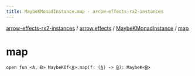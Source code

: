```yaml
---
title: MaybeKMonadInstance.map - arrow-effects-rx2-instances
---
```


[arrow-effects-rx2-instances](../../index.html) / [arrow.effects](../index.html) / [MaybeKMonadInstance](index.html) / [map](./map.html)

# map

`open fun <A, B> MaybeKOf<`[`A`](map.html#A)`>.map(f: (`[`A`](map.html#A)`) -> `[`B`](map.html#B)`): MaybeK<`[`B`](map.html#B)`>`